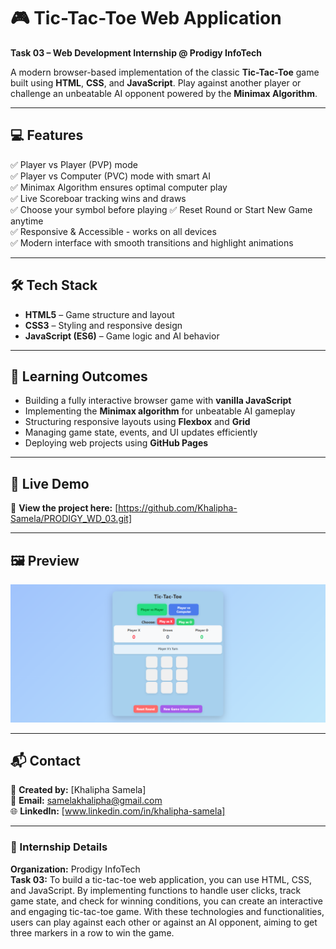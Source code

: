 # 🎮 Tic-Tac-Toe Web Application

**Task 03 – Web Development Internship @ Prodigy InfoTech**

A modern browser-based implementation of the classic **Tic-Tac-Toe** game built using **HTML**, **CSS**, and **JavaScript**.
Play against another player or challenge an unbeatable AI opponent powered by the **Minimax Algorithm**.

---

## 💻 Features 

✅ Player vs Player (PVP) mode  
✅ Player vs Computer (PVC) mode with smart AI  
✅ Minimax Algorithm ensures optimal computer play  
✅ Live Scoreboar tracking wins and draws  
✅ Choose your symbol before playing 
✅ Reset Round or Start New Game anytime  
✅ Responsive & Accessible - works on all devices  
✅ Modern interface with smooth transitions and highlight animations  

---

## 🛠️ Tech Stack

- **HTML5** – Game structure and layout 
- **CSS3** – Styling and responsive design
- **JavaScript (ES6)** – Game logic and AI behavior
---

## 🎯 Learning Outcomes

- Building a fully interactive browser game with **vanilla JavaScript**
- Implementing the **Minimax algorithm** for unbeatable AI gameplay
- Structuring responsive layouts using **Flexbox** and **Grid**
- Managing game state, events, and UI updates efficiently
- Deploying web projects using **GitHub Pages**

---

## 🚀 Live Demo
 
🔗 **View the project here:** [https://github.com/Khalipha-Samela/PRODIGY_WD_03.git]

---

## 🖼️ Preview

![alt text](preview.png)

---

## 📬 Contact

💼 **Created by:** [Khalipha Samela]  
📧 **Email:** samelakhalipha@gmail.com  
🌐 **LinkedIn:** [www.linkedin.com/in/khalipha-samela]

---

### 🏁 Internship Details
**Organization:** Prodigy InfoTech  
**Task 03:** To build a tic-tac-toe web application, you can use HTML, CSS, and JavaScript. By implementing functions to handle user clicks, track game state, and check for winning conditions, you can create an interactive and engaging tic-tac-toe game. With these technologies and functionalities, users can play against each other or against an AI opponent, aiming to get three markers in a row to win the game.
